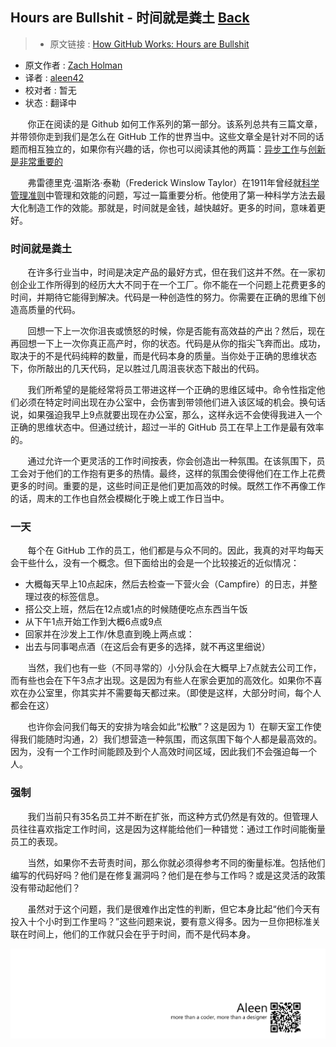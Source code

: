 ## Hours are Bullshit - 时间就是粪土 [**Back**](./../translation.md)

> * 原文链接 : [How GitHub Works: Hours are Bullshit](https://zachholman.com/posts/how-github-works-hours/)
* 原文作者 : [Zach Holman](https://zachholman.com/)
* 译者 : [aleen42](https://github.com/aleen42) 
* 校对者 : 暂无
* 状态 : 翻译中

&nbsp; &nbsp; &nbsp; &nbsp;你正在阅读的是 Github 如何工作系列的第一部分。该系列总共有三篇文章，并带领你走到我们是怎么在 GitHub 工作的世界当中。这些文章全是针对不同的话题而相互独立的，如果你有兴趣的话，你也可以阅读其他的两篇：[异步工作](./../be_asynchronous/be_asynchronous.md)与[创新是非常重要的](./../creativity_is_important/creativity_is_important.md)

&nbsp; &nbsp; &nbsp; &nbsp;弗雷德里克·温斯洛·泰勒（Frederick Winslow Taylor）在1911年曾经就[科学管理准则](http://en.wikipedia.org/wiki/The_Principles_of_Scientific_Management)中管理和效能的问题，写过一篇重要分析。他使用了第一种科学方法去最大化制造工作的效能。那就是，时间就是金钱，越快越好。更多的时间，意味着更好。

### 时间就是粪土

&nbsp; &nbsp; &nbsp; &nbsp;在许多行业当中，时间是决定产品的最好方式，但在我们这并不然。在一家初创企业工作所得到的经历大大不同于在一个工厂。你不能在一个问题上花费更多的时间，并期待它能得到解决。代码是一种创造性的努力。你需要在正确的思维下创造高质量的代码。

&nbsp; &nbsp; &nbsp; &nbsp;回想一下上一次你沮丧或愤怒的时候，你是否能有高效益的产出？然后，现在再回想一下上一次你真正高产时，你的状态。代码是从你的指尖飞奔而出。成功，取决于的不是代码纯粹的数量，而是代码本身的质量。当你处于正确的思维状态下，你所敲出的几天代码，足以胜过几周沮丧状态下敲出的代码。

&nbsp; &nbsp; &nbsp; &nbsp;我们所希望的是能经常将员工带进这样一个正确的思维区域中。命令性指定他们必须在特定时间出现在办公室中，会伤害到带领他们进入该区域的机会。换句话说，如果强迫我早上9点就要出现在办公室，那么，这样永远不会使得我进入一个正确的思维状态中。但通过统计，超过一半的 GitHub 员工在早上工作是最有效率的。

&nbsp; &nbsp; &nbsp; &nbsp;通过允许一个更灵活的工作时间按表，你会创造出一种氛围。在该氛围下，员工会对于他们的工作抱有更多的热情。最终，这样的氛围会使得他们在工作上花费更多的时间。重要的是，这些时间正是他们更加高效的时候。既然工作不再像工作的话，周末的工作也自然会模糊化于晚上或工作日当中。

### 一天

&nbsp; &nbsp; &nbsp; &nbsp;每个在 GitHub 工作的员工，他们都是与众不同的。因此，我真的对平均每天会干些什么，没有一个概念。但下面给出的会是一个比较接近的近似情况：

- 大概每天早上10点起床，然后去检查一下营火会（Campfire）的日志，并整理过夜的标签信息。
- 搭公交上班，然后在12点或1点的时候随便吃点东西当午饭
- 从下午1点开始工作到大概6点或9点
- 回家并在沙发上工作/休息直到晚上两点或：
- 出去与同事喝点酒（在这后会有更多的选择，就不再这里细说）

&nbsp; &nbsp; &nbsp; &nbsp;当然，我们也有一些（不同寻常的）小分队会在大概早上7点就去公司工作，而有些也会在下午3点才出现。这是因为有些人在家会更加的高效化。如果你不喜欢在办公室里，你其实并不需要每天都过来。（即使是这样，大部分时间，每个人都会在这）

&nbsp; &nbsp; &nbsp; &nbsp;也许你会问我们每天的安排为啥会如此“松散”？这是因为 1）在聊天室工作使得我们能随时沟通，2）我们想营造一种氛围，而这氛围下每个人都是最高效的。因为，没有一个工作时间能顾及到个人高效时间区域，因此我们不会强迫每一个人。

### 强制

&nbsp; &nbsp; &nbsp; &nbsp;我们当前只有35名员工并不断在扩张，而这种方式仍然是有效的。但管理人员往往喜欢指定工作时间，这是因为这样能给他们一种错觉：通过工作时间能衡量员工的表现。

&nbsp; &nbsp; &nbsp; &nbsp;当然，如果你不去苛责时间，那么你就必须得参考不同的衡量标准。包括他们编写的代码好吗？他们是在修复漏洞吗？他们是在参与工作吗？或是这灵活的政策没有带动起他们？

&nbsp; &nbsp; &nbsp; &nbsp;虽然对于这个问题，我们是很难作出定性的判断，但它本身比起“他们今天有投入十个小时到工作里吗？”这些问题来说，要有意义得多。因为一旦你把标准关联在时间上，他们的工作就只会在乎于时间，而不是代码本身。

<a href="http://aleen42.github.io/" target="_blank" ><img src="./../../pic/tail.gif"></a>
